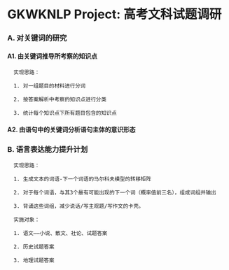 # GKWKNLP Project: 高考文科试题调研

###   A. 对关键词的研究

####        A1. 由关键词推导所考察的知识点

      实现思路：
    
      1. 对一组题目的材料进行分词
    
      2. 按答案解析中考察的知识点进行分类
    
      3. 统计每个知识点下所有题目包含的知识点
      
####        A2. 由语句中的关键词分析语句主体的意识形态

###   B. 语言表达能力提升计划

      实现思路：
      
      1. 生成文本的词语-下一个词语的马尔科夫模型的转移矩阵
      
      2. 对于每个词语，与其3个最有可能出现的下一个词（概率值前三名），组成词组并输出
      
      3. 背诵这些词组，减少说话/写主观题/写作文的卡壳。
      
      实施对象：
      
      1. 语文——小说、散文、社论、试题答案
      
      2. 历史试题答案
      
      3. 地理试题答案